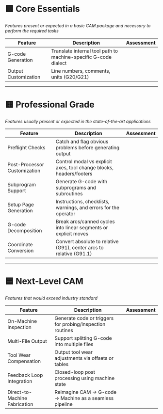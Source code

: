 
# 🟩 Core Essentials
*Features present or expected in a basic CAM package and necessary to perform the required tasks*

| Feature | Description | Assessment |
|--------|-------------|------------|
| G-code Generation | Translate internal tool path to machine-specific G-code dialect | |
| Output Customization | Line numbers, comments, units (G20/G21) | |

---

# 🟨 Professional Grade
*Features usually present or expected in the state-of-the-art applications*

| Feature | Description | Assessment |
|--------|-------------|------------|
| Preflight Checks | Catch and flag obvious problems before generating output | |
| Post-Processor Customization | Control modal vs explicit axes, tool change blocks, headers/footers | |
| Subprogram Support | Generate G-code with subprograms and subroutines | |
| Setup Page Generation | Instructions, checklists, warnings, and errors for the operator | |
| G-code Decomposition | Break arcs/canned cycles into linear segments or explicit moves | |
| Coordinate Conversion | Convert absolute to relative (G91), center arcs to relative (G91.1) | |

---

# 🟦 Next-Level CAM
*Features that would exceed industry standard*

| Feature | Description | Assessment |
|--------|-------------|------------|
| On-Machine Inspection | Generate code or triggers for probing/inspection routines | |
| Multi-File Output | Support splitting G-code into multiple files | |
| Tool Wear Compensation | Output tool wear adjustments via offsets or tables | |
| Feedback Loop Integration | Closed-loop post processing using machine state | |
| Direct-to-Machine Fabrication | Reimagine CAM → G-code → Machine as a seamless pipeline | |
